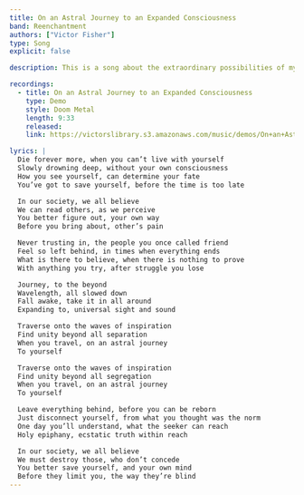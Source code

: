 ```yaml
---
title: On an Astral Journey to an Expanded Consciousness
band: Reenchantment
authors: ["Victor Fisher"]
type: Song
explicit: false

description: This is a song about the extraordinary possibilities of mystical practice.

recordings:
  - title: On an Astral Journey to an Expanded Consciousness
    type: Demo
    style: Doom Metal
    length: 9:33
    released: 
    link: https://victorslibrary.s3.amazonaws.com/music/demos/On+an+Astral+Journey+to+an+Expanded+Consciousness.mp3

lyrics: |
  Die forever more, when you can’t live with yourself
  Slowly drowning deep, without your own consciousness
  How you see yourself, can determine your fate
  You’ve got to save yourself, before the time is too late

  In our society, we all believe
  We can read others, as we perceive
  You better figure out, your own way
  Before you bring about, other’s pain

  Never trusting in, the people you once called friend
  Feel so left behind, in times when everything ends
  What is there to believe, when there is nothing to prove
  With anything you try, after struggle you lose

  Journey, to the beyond
  Wavelength, all slowed down
  Fall awake, take it in all around
  Expanding to, universal sight and sound

  Traverse onto the waves of inspiration
  Find unity beyond all separation
  When you travel, on an astral journey
  To yourself

  Traverse onto the waves of inspiration
  Find unity beyond all segregation
  When you travel, on an astral journey
  To yourself

  Leave everything behind, before you can be reborn
  Just disconnect yourself, from what you thought was the norm
  One day you’ll understand, what the seeker can reach
  Holy epiphany, ecstatic truth within reach

  In our society, we all believe
  We must destroy those, who don’t concede
  You better save yourself, and your own mind
  Before they limit you, the way they’re blind
---
```


